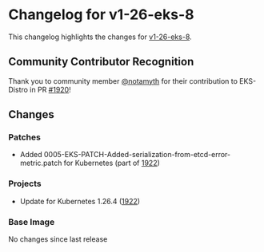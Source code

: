 # Changelog for v1-26-eks-8

This changelog highlights the changes for [v1-26-eks-8](https://github.com/aws/eks-distro/tree/v1-26-eks-8).

## Community Contributor Recognition

Thank you to community member [@notamyth](https://github.com/notamyth) for their contribution to EKS-Distro in PR [#1920](https://github.com/aws/eks-distro/pull/1920)!

## Changes

### Patches
* Added 0005-EKS-PATCH-Added-serialization-from-etcd-error-metric.patch for Kubernetes (part of [1922](https://github.com/aws/eks-distro/pull/1971))

### Projects
* Update for Kubernetes 1.26.4 ([1922](https://github.com/aws/eks-distro/pull/1971))

### Base Image
No changes since last release

